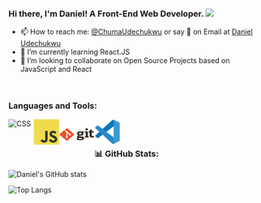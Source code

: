 <!-- ### Hi there 👋 -->

<!--
**DanielUdechukwu/DanielUdechukwu** is a ✨ _special_ ✨ repository because its `README.md` (this file) appears on your GitHub profile.

Here are some ideas to get you started:

- 🔭 I’m currently working on ...
- 🌱 I’m currently learning ...
- 👯 I’m looking to collaborate on ...
- 🤔 I’m looking for help with ...
- 💬 Ask me about ...
- 📫 How to reach me: ...
- 😄 Pronouns: ...
- ⚡ Fun fact: ...
-->
### Hi there, I'm Daniel! A Front-End Web Developer. <img src="https://media.giphy.com/media/hvRJCLFzcasrR4ia7z/giphy.gif" width="30px"> 

<!--
**BuiltbyGit/BuiltbyGit** is a ✨ _special_ ✨ repository because its `README.md` (this file) appears on your GitHub profile. -->

- 📫 How to reach me: [@ChumaUdechukwu][twitter] or say 👋 on Email at [Daniel Udechukwu](mailto:danieludechukwu117@gmail.com)
- 🌱 I’m currently learning React.JS
- 👯 I’m looking to collaborate on Open Source Projects based on JavaScript and React

<br />

### Languages and Tools:
<!-- <img align="left" src="https://github.com/devicons/devicon/blob/master/icons/html5/html5-original-wordmark.svg" title="HTML5" width="70" height="50"/> -->
<img align="left" alt="CSS" width="50" height="50" src="https://i.postimg.cc/g2BvhSw7/css-3.png" />
<img align="left" alt="JavaScript" width="50" height="50" src="https://raw.githubusercontent.com/github/explore/80688e429a7d4ef2fca1e82350fe8e3517d3494d/topics/javascript/javascript.png" />
<img align="left" src="https://github.com/devicons/devicon/blob/master/icons/git/git-original-wordmark.svg" title="Git" **alt="Git" width="70" height="60"/>
<img align="left" src="https://github.com/devicons/devicon/blob/master/icons/vscode/vscode-original.svg" title="VSCode" width="50" height="50"/>


<br />
<br />

### 📊 GitHub Stats:
![Daniel's GitHub stats](https://github-readme-stats.vercel.app/api?username=DanielUdechukwu&count_private=true&show_icons=true&theme=merko&include_all_commits=true)

![Top Langs](https://github-readme-stats.vercel.app/api/top-langs/?username=DanielUdechukwu&layout=compact&count_private=true)

[twitter]: https://twitter.com/ChumaUdechukwu
